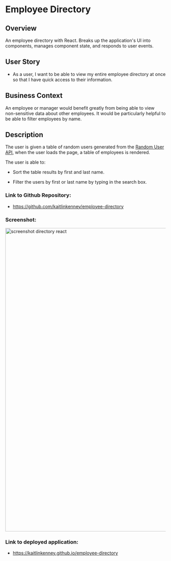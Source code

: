 # Employee Directory

## Overview

An employee directory with React. Breaks up the application's UI into components, manages component state, and responds to user events.

## User Story

* As a user, I want to be able to view my entire employee directory at once so that I have quick access to their information.

## Business Context

An employee or manager would benefit greatly from being able to view non-sensitive data about other employees. It would be particularly helpful to be able to filter employees by name.

## Description

The user is given a table of random users generated from the [Random User API](https://randomuser.me/), when the user loads the page, a table of employees is rendered. 

The user is able to:

  * Sort the table results by first and last name.

  * Filter the users by first or last name by typing in the search box.

### Link to Github Repository: 
  * https://github.com/kaitlinkenney/employee-directory

### Screenshot:
<img width="952" alt="screenshot directory react" src="https://user-images.githubusercontent.com/67657449/105567565-cc114880-5d00-11eb-828e-6b5a2431a5f0.png">

### Link to deployed application: 
  * https://kaitlinkenney.github.io/employee-directory